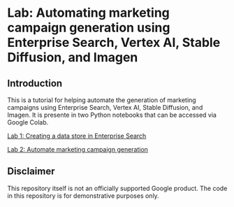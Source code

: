 # Lab: Automating marketing campaign generation using Enterprise Search, Vertex AI, Stable Diffusion, and Imagen

## Introduction
This is a tutorial for helping automate the generation of marketing campaigns using Enterprise Search, Vertex AI, Stable Diffusion, and Imagen.
It is presente in two Python notebooks that can be accessed via Google Colab.

[Lab 1: Creating a data store in Enterprise Search](Lab_Creating_a_data_store_in_Enterprise_Search.ipynb)

[Lab 2: Automate marketing campaign generation](./Lab_Automate_marketing_campaign_generation.ipynb)

## Disclaimer
This repository itself is not an officially supported Google product. The code in this repository is for demonstrative purposes only.
